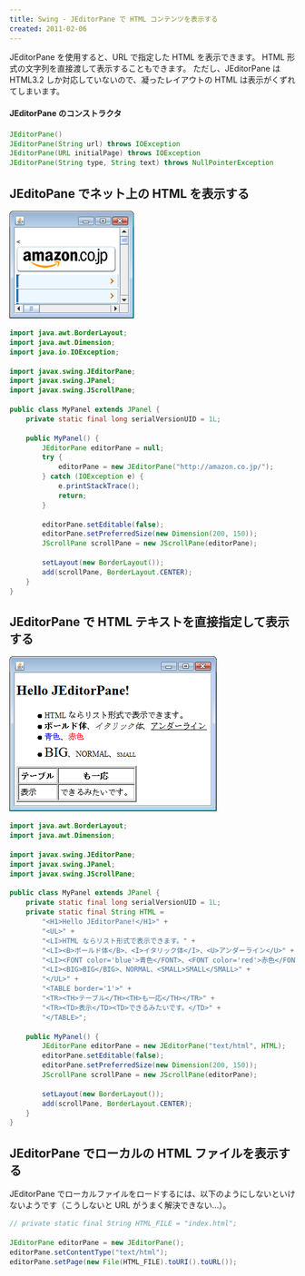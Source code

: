 ```yaml
---
title: Swing - JEditorPane で HTML コンテンツを表示する
created: 2011-02-06
---
```


JEditorPane を使用すると、URL で指定した HTML を表示できます。
HTML 形式の文字列を直接渡して表示することもできます。
ただし、JEditorPane は HTML3.2 しか対応していないので、凝ったレイアウトの HTML は表示がくずれてしまいます。

#### JEditorPane のコンストラクタ

~~~ java
JEditorPane()
JEditorPane(String url) throws IOException
JEditorPane(URL initialPage) throws IOException
JEditorPane(String type, String text) throws NullPointerException
~~~

JEditoPane でネット上の HTML を表示する
----

![jeditorpane1.png](./jeditorpane1.png)

~~~ java
import java.awt.BorderLayout;
import java.awt.Dimension;
import java.io.IOException;

import javax.swing.JEditorPane;
import javax.swing.JPanel;
import javax.swing.JScrollPane;

public class MyPanel extends JPanel {
    private static final long serialVersionUID = 1L;

    public MyPanel() {
        JEditorPane editorPane = null;
        try {
            editorPane = new JEditorPane("http://amazon.co.jp/");
        } catch (IOException e) {
            e.printStackTrace();
            return;
        }

        editorPane.setEditable(false);
        editorPane.setPreferredSize(new Dimension(200, 150));
        JScrollPane scrollPane = new JScrollPane(editorPane);

        setLayout(new BorderLayout());
        add(scrollPane, BorderLayout.CENTER);
    }
}
~~~


JEditorPane で HTML テキストを直接指定して表示する
----

![jeditorpane2.png](./jeditorpane2.png)

~~~ java
import java.awt.BorderLayout;
import java.awt.Dimension;

import javax.swing.JEditorPane;
import javax.swing.JPanel;
import javax.swing.JScrollPane;

public class MyPanel extends JPanel {
    private static final long serialVersionUID = 1L;
    private static final String HTML =
        "<H1>Hello JEditorPane!</H1>" +
        "<UL>" +
        "<LI>HTML ならリスト形式で表示できます。" +
        "<LI><B>ボールド体</B>、<I>イタリック体</I>、<U>アンダーライン</U>" +
        "<LI><FONT color='blue'>青色</FONT>、<FONT color='red'>赤色</FONT>" +
        "<LI><BIG>BIG</BIG>、NORMAL、<SMALL>SMALL</SMALL>" +
        "</UL>" +
        "<TABLE border='1'>" +
        "<TR><TH>テーブル</TH><TH>も一応</TH></TR>" +
        "<TR><TD>表示</TD><TD>できるみたいです。</TD>" +
        "</TABLE>";

    public MyPanel() {
        JEditorPane editorPane = new JEditorPane("text/html", HTML);
        editorPane.setEditable(false);
        editorPane.setPreferredSize(new Dimension(200, 150));
        JScrollPane scrollPane = new JScrollPane(editorPane);

        setLayout(new BorderLayout());
        add(scrollPane, BorderLayout.CENTER);
    }
}
~~~

JEditorPane でローカルの HTML ファイルを表示する
----

JEditorPane でローカルファイルをロードするには、以下のようにしないといけないようです（こうしないと URL がうまく解決できない…）。

~~~ java
// private static final String HTML_FILE = "index.html";

JEditorPane editorPane = new JEditorPane();
editorPane.setContentType("text/html");
editorPane.setPage(new File(HTML_FILE).toURI().toURL());
~~~

